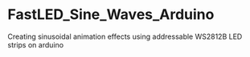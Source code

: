 # FastLED_Sine_Waves_Arduino
Creating sinusoidal animation effects using addressable WS2812B LED strips on arduino
